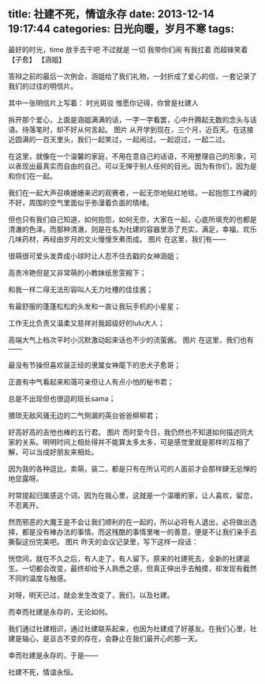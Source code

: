 title: 社建不死，情谊永存 
date: 2013-12-14 19:17:44 
categories: 日光向暖，岁月不寒
tags: 
---

最好的时光，time                     放手去干吧
不过就是                             一切
我带你们闹                           有我扛着
而超锋笑着                           【子愈】
【涵姐】

答辩之前的最后一次例会，涵姐给了我们礼物，一封折成了爱心的信，一套记录了我们的过往的明信片。<!-- more -->

其中一张明信片上写着：
时光斑驳
惟愿你记得，你曾是社建人

拆开那个爱心，上面是涵姐满满的话，一字一字看罢，心中升腾起无数的念头与话语。待落笔时，却不好从何言起。
图片
从开学到现在，三个月，近百天。在这接近圆满的一百天里头，我们一起笑过，一起闹过，一起逗过，一起二过。

在这里，就像在一个温馨的家庭，不用在意自己的话语，不用整理自己的形象，可以表现出最真实而自由的自己，可以无惮于别人任何的目光。因为有你们，因为是和你们在一起。

我们在一起大声召唤姗姗来迟的观赛者，一起无奈地贴红地毯，一起抱怨工作藏的不好，周围的空气里面似乎弥漫着负面的情绪。

但也只有我们自己知道，如何抱怨，如何无奈，大家在一起，心底所填充的也都是清澈的色泽。而那种清澈，则是在名为社建的容器里添了充实，满足，幸福，欢乐几味药材，再经由岁月的文火慢慢烹煮而成。
图片
在这里，我们有——

很萌很可爱头发弄成小球时让人忍不住去戳的女神涵姐；

高贵冷艳但是又非常萌的小教妹纸思雯殿下；

和我一样二得无法形容叫人无力吐槽的佳佳酱；

有最舒服的蓬蓬松松的头发和一直让我玩手机的小星星；

工作无比负责又温柔又慈祥对我超级好的lulu大人；

高端大气上档次平时小沉默激动起来话也不少的流萤酱。
图片
在这里，我们也有——

最没有节操但喜欢装正经的隶属女神麾下的忠犬子愈哥；

正直有中气看起来和蔼可亲但让人有点小怕的秘书君；

总是不出现但也很逗的班长sama；

猥琐无敌风骚无边的二气侧漏的英台爸爸柳柳君；

好高好高的吉他也棒的五行君。
图片
而时至今日，我仍然也不知道如何描述同大家的关系。明明时间上相处得并不能算太多太多，可是感觉里就是那样的互相了解，可以当成好朋友来相处。

因为我的各种逗比，卖萌，装二，都是只有在所认可的人面前才会那样肆无忌惮的地显露呀。

时常提起归属感这个词，因为在我心里，这就是一个温暖的家，让人喜欢，留恋，不忍离开。

然而邪恶的大魔王是不会让我们顺利的在一起的，所以必将有人退出，必将做出选择，都是没有棒办法的事情。而这残酷的事情里唯一的善意，便是不让我们亲手去撕裂这份完美吧。
图片
昨天的会议记录里，写下这样一段话：

恍惚间，就在不久之后，有人走了，有人留下。原来的社建死去，全新的社建诞生。一切都会改变，最终却给予人熟悉之感，但真正伸出手去触摸，却发现有截然不同的温度与触感。

对呀，明天已过，就会发生改变了，我们，以及社建。

而幸而社建是永存的，无论如何。

我们通过社建相识，通过社建联系起来，也因为社建成了好基友。在我们心里，社建是轴心，是亘古不变的存在，会静止在我们最开心的那一天。

幸而社建是永存的，于是——

社建不死，情谊永恒。